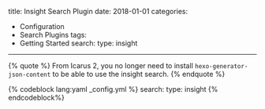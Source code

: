 title: Insight Search Plugin
date: 2018-01-01
categories:
- Configuration
- Search Plugins
tags:
- Getting Started
search:
    type: insight
---

{% quote %}
From Icarus 2, you no longer need to install <code>hexo-generator-json-content</code> to be able to use the insight search.
{% endquote %}

{% codeblock lang:yaml _config.yml %}
search:
    type: insight
{% endcodeblock%}